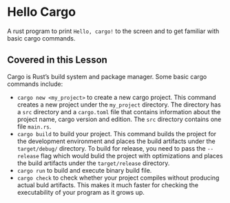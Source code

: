 # Hello Cargo

A rust program to print `Hello, cargo!` to the screen and to get familiar with basic cargo commands.

## Covered in this Lesson

Cargo is Rust’s build system and package manager. Some basic cargo commands include:

- `cargo new <my_project>` to create a new cargo project. This command creates a new project under the `my_project`
  directory. The directory has a `src` directory and a `cargo.toml` file that contains information about the project
  name, cargo version and edition. The `src` directory contains one file `main.rs`.
- `cargo build` to build your project. This command builds the project for the development environment and places
  the build artifacts under the `target/debug/` directory. To build for release, you need to pass the `--release`
  flag which would bulid the project with optimizations and places the build artifacts under the `target/release` directory.
- `cargo run` to build and execute binary build file.
- `cargo check` to check whether your project compiles without producing actual buld artifacts. This makes it much faster for checking the executability of your program as it grows up.
